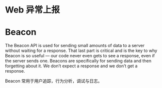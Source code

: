# Web 异常上报

# Beacon

The Beacon API is used for sending small amounts of data to a server without waiting for a response. That last part is critical and is the key to why Beacon is so useful — our code never even gets to see a response, even if the server sends one. Beacons are specifically for sending data and then forgetting about it. We don’t expect a response and we don’t get a response.

Beacon 常用于用户追踪，行为分析，调试与日志。
